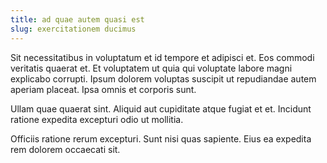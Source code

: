 ```yaml
---
title: ad quae autem quasi est
slug: exercitationem ducimus
---
```


Sit necessitatibus in voluptatum et id tempore et adipisci et. Eos commodi veritatis quaerat et. Et voluptatem ut quia qui voluptate labore magni explicabo corrupti. Ipsum dolorem voluptas suscipit ut repudiandae autem aperiam placeat. Ipsa omnis et corporis sunt.

Ullam quae quaerat sint. Aliquid aut cupiditate atque fugiat et et. Incidunt ratione expedita excepturi odio ut mollitia.

Officiis ratione rerum excepturi. Sunt nisi quas sapiente. Eius ea expedita rem dolorem occaecati sit.
